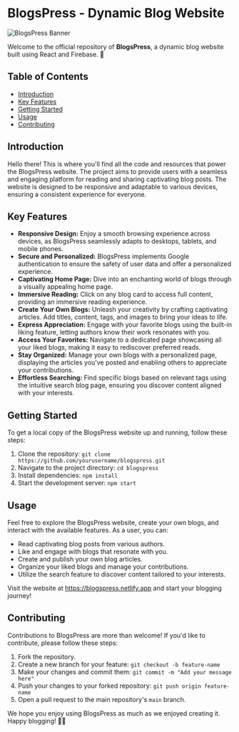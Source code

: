 # BlogsPress - Dynamic Blog Website

![BlogsPress Banner](https://raw.githubusercontent.com/SiddheshSonar/BlogsPress/main/frontend/src/assets/logo.png) 

Welcome to the official repository of **BlogsPress**, a dynamic blog website built using React and Firebase. 🚀

## Table of Contents

- [Introduction](#introduction)
- [Key Features](#key-features)
- [Getting Started](#getting-started)
- [Usage](#usage)
- [Contributing](#contributing)

## Introduction

Hello there! This is where you'll find all the code and resources that power the BlogsPress website. The project aims to provide users with a seamless and engaging platform for reading and sharing captivating blog posts. The website is designed to be responsive and adaptable to various devices, ensuring a consistent experience for everyone.

## Key Features

- **Responsive Design:** Enjoy a smooth browsing experience across devices, as BlogsPress seamlessly adapts to desktops, tablets, and mobile phones.
- **Secure and Personalized:** BlogsPress implements Google authentication to ensure the safety of user data and offer a personalized experience.
- **Captivating Home Page:** Dive into an enchanting world of blogs through a visually appealing home page.
- **Immersive Reading:** Click on any blog card to access full content, providing an immersive reading experience.
- **Create Your Own Blogs:** Unleash your creativity by crafting captivating articles. Add titles, content, tags, and images to bring your ideas to life.
- **Express Appreciation:** Engage with your favorite blogs using the built-in liking feature, letting authors know their work resonates with you.
- **Access Your Favorites:** Navigate to a dedicated page showcasing all your liked blogs, making it easy to rediscover preferred reads.
- **Stay Organized:** Manage your own blogs with a personalized page, displaying the articles you've posted and enabling others to appreciate your contributions.
- **Effortless Searching:** Find specific blogs based on relevant tags using the intuitive search blog page, ensuring you discover content aligned with your interests.

## Getting Started

To get a local copy of the BlogsPress website up and running, follow these steps:

1. Clone the repository: `git clone https://github.com/yourusername/blogspress.git`
2. Navigate to the project directory: `cd blogspress`
3. Install dependencies: `npm install`
4. Start the development server: `npm start`

## Usage

Feel free to explore the BlogsPress website, create your own blogs, and interact with the available features. As a user, you can:

- Read captivating blog posts from various authors.
- Like and engage with blogs that resonate with you.
- Create and publish your own blog articles.
- Organize your liked blogs and manage your contributions.
- Utilize the search feature to discover content tailored to your interests.

Visit the website at https://blogspress.netlify.app and start your blogging journey!

## Contributing

Contributions to BlogsPress are more than welcome! If you'd like to contribute, please follow these steps:

1. Fork the repository.
2. Create a new branch for your feature: `git checkout -b feature-name`
3. Make your changes and commit them: `git commit -m "Add your message here"`
4. Push your changes to your forked repository: `git push origin feature-name`
5. Open a pull request to the main repository's `main` branch.



We hope you enjoy using BlogsPress as much as we enjoyed creating it. Happy blogging! 📝🌟
